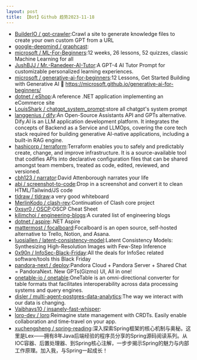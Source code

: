 ```yaml
---
layout: post
title: 【Bot】Github 趋势2023-11-18
---
```


* [BuilderIO / gpt-crawler](https://github.com/BuilderIO/gpt-crawler):Crawl a site to generate knowledge files to create your own custom GPT from a URL
* [google-deepmind / graphcast](https://github.com/google-deepmind/graphcast):
* [microsoft / ML-For-Beginners](https://github.com/microsoft/ML-For-Beginners):12 weeks, 26 lessons, 52 quizzes, classic Machine Learning for all
* [JushBJJ / Mr.-Ranedeer-AI-Tutor](https://github.com/JushBJJ/Mr.-Ranedeer-AI-Tutor):A GPT-4 AI Tutor Prompt for customizable personalized learning experiences.
* [microsoft / generative-ai-for-beginners](https://github.com/microsoft/generative-ai-for-beginners):12 Lessons, Get Started Building with Generative AI 🔗 https://microsoft.github.io/generative-ai-for-beginners/
* [dotnet / eShop](https://github.com/dotnet/eShop):A reference .NET application implementing an eCommerce site
* [LouisShark / chatgpt_system_prompt](https://github.com/LouisShark/chatgpt_system_prompt):store all chatgpt's system prompt
* [langgenius / dify](https://github.com/langgenius/dify):An Open-Source Assistants API and GPTs alternative. Dify.AI is an LLM application development platform. It integrates the concepts of Backend as a Service and LLMOps, covering the core tech stack required for building generative AI-native applications, including a built-in RAG engine.
* [hashicorp / terraform](https://github.com/hashicorp/terraform):Terraform enables you to safely and predictably create, change, and improve infrastructure. It is a source-available tool that codifies APIs into declarative configuration files that can be shared amongst team members, treated as code, edited, reviewed, and versioned.
* [cbh123 / narrator](https://github.com/cbh123/narrator):David Attenborough narrates your life
* [abi / screenshot-to-code](https://github.com/abi/screenshot-to-code):Drop in a screenshot and convert it to clean HTML/Tailwind/JS code
* [tldraw / tldraw](https://github.com/tldraw/tldraw):a very good whiteboard
* [MerlinKodo / clash-rev](https://github.com/MerlinKodo/clash-rev):Continuation of Clash core project
* [0xsyr0 / OSCP](https://github.com/0xsyr0/OSCP):OSCP Cheat Sheet
* [kilimchoi / engineering-blogs](https://github.com/kilimchoi/engineering-blogs):A curated list of engineering blogs
* [dotnet / aspire](https://github.com/dotnet/aspire):.NET Aspire
* [mattermost / focalboard](https://github.com/mattermost/focalboard):Focalboard is an open source, self-hosted alternative to Trello, Notion, and Asana.
* [luosiallen / latent-consistency-model](https://github.com/luosiallen/latent-consistency-model):Latent Consistency Models: Synthesizing High-Resolution Images with Few-Step Inference
* [0x90n / InfoSec-Black-Friday](https://github.com/0x90n/InfoSec-Black-Friday):All the deals for InfoSec related software/tools this Black Friday
* [pandora-next / deploy](https://github.com/pandora-next/deploy):Pandora Cloud + Pandora Server + Shared Chat = PandoraNext. New GPTs(Gizmo) UI, All in one!
* [onetable-io / onetable](https://github.com/onetable-io/onetable):OneTable is an omni-directional converter for table formats that facilitates interoperability across data processing systems and query engines.
* [disler / multi-agent-postgres-data-analytics](https://github.com/disler/multi-agent-postgres-data-analytics):The way we interact with our data is changing.
* [Vaibhavs10 / insanely-fast-whisper](https://github.com/Vaibhavs10/insanely-fast-whisper):
* [loro-dev / loro](https://github.com/loro-dev/loro):Reimagine state management with CRDTs. Easily enable collaboration and time-travel on your app.
* [xuchengsheng / spring-reading](https://github.com/xuchengsheng/spring-reading):深入探索Spring框架的核心机制与奥秘。这里是Lex——拥有8年Java后端经验的程序员分享的Spring源码阅读系列。从IOC容器、后置处理器、到Spring核心注解，一步步揭示Spring的魅力与内部工作原理。加入我，与Spring一起成长！
